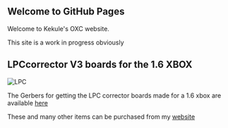 ## Welcome to GitHub Pages

Welcome to Kekule's OXC website.

This site is a work in progress obviously

## LPCcorrector V3 boards for the 1.6 XBOX
![LPC]({{site.url}}/assets/imges/LPC.jpg)

The Gerbers for getting the LPC corrector boards made for a 1.6 xbox are available [here](https://github.com/Kekule-OXC/OXC_LPCorrectr_v3/blob/master/OXCLPC_gerbers.zip)

These and many other items can be purchased from my [website](http://www.chimericsystems.com)

